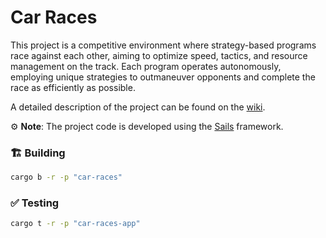 # Car Races

This project is a competitive environment where strategy-based programs race against each other, aiming to optimize speed, tactics, and resource management on the track. Each program operates autonomously, employing unique strategies to outmaneuver opponents and complete the race as efficiently as possible.

A detailed description of the project can be found on the [wiki](https://wiki.vara.network/docs/examples/Gaming/racingcars).

⚙️ **Note**: The project code is developed using the [Sails](https://github.com/gear-tech/sails) framework.

### 🏗️ Building

```sh
cargo b -r -p "car-races"
```

### ✅ Testing

```sh
cargo t -r -p "car-races-app"
```
